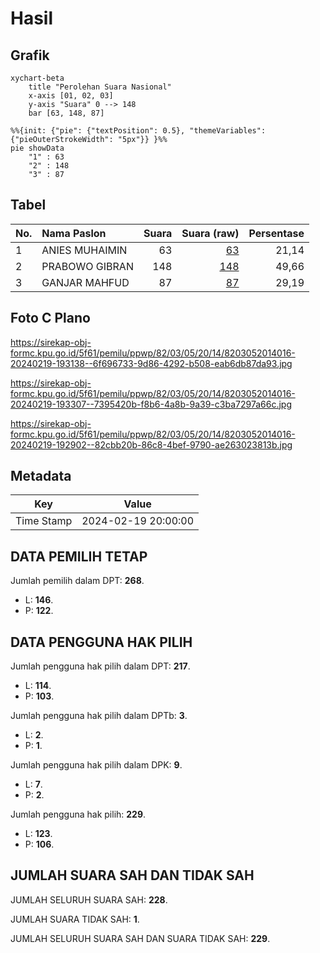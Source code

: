 # Hasil

## Grafik

```mermaid
xychart-beta
    title "Perolehan Suara Nasional"
    x-axis [01, 02, 03]
    y-axis "Suara" 0 --> 148
    bar [63, 148, 87]
```

```mermaid
%%{init: {"pie": {"textPosition": 0.5}, "themeVariables": {"pieOuterStrokeWidth": "5px"}} }%%
pie showData
    "1" : 63
    "2" : 148
    "3" : 87
```

## Tabel

| No. | Nama Paslon    | Suara | Suara (raw) | Persentase |
|:--- |:-------------- | -----:| -----------:| ----------:|
| 1   | ANIES MUHAIMIN | 63    | [63][p-1]   | 21,14      |
| 2   | PRABOWO GIBRAN | 148   | [148][p-2]  | 49,66      |
| 3   | GANJAR MAHFUD  | 87    | [87][p-3]   | 29,19      |


[p-1]: https://github.com/gigit-pemilu/pemilu-2024/blob/main/pilpres/hitung-suara/sub/82-maluku-utara/sub/03-halmahera-utara/sub/05-tobelo/sub/2014-gosoma/sub/016-tps/sub/paslon-1.txt
[p-2]: https://github.com/gigit-pemilu/pemilu-2024/blob/main/pilpres/hitung-suara/sub/82-maluku-utara/sub/03-halmahera-utara/sub/05-tobelo/sub/2014-gosoma/sub/016-tps/sub/paslon-2.txt
[p-3]: https://github.com/gigit-pemilu/pemilu-2024/blob/main/pilpres/hitung-suara/sub/82-maluku-utara/sub/03-halmahera-utara/sub/05-tobelo/sub/2014-gosoma/sub/016-tps/sub/paslon-3.txt

## Foto C Plano

https://sirekap-obj-formc.kpu.go.id/5f61/pemilu/ppwp/82/03/05/20/14/8203052014016-20240219-193138--6f696733-9d86-4292-b508-eab6db87da93.jpg

https://sirekap-obj-formc.kpu.go.id/5f61/pemilu/ppwp/82/03/05/20/14/8203052014016-20240219-193307--7395420b-f8b6-4a8b-9a39-c3ba7297a66c.jpg

https://sirekap-obj-formc.kpu.go.id/5f61/pemilu/ppwp/82/03/05/20/14/8203052014016-20240219-192902--82cbb20b-86c8-4bef-9790-ae263023813b.jpg


## Metadata

| Key        | Value               |
| ---------- | ------------------- |
| Time Stamp | 2024-02-19 20:00:00 |


## DATA PEMILIH TETAP

Jumlah pemilih dalam DPT: **268**.
 * L: **146**.
 * P: **122**.

## DATA PENGGUNA HAK PILIH

Jumlah pengguna hak pilih dalam DPT: **217**.
 * L: **114**.
 * P: **103**.

Jumlah pengguna hak pilih dalam DPTb: **3**.
 * L: **2**.
 * P: **1**.

Jumlah pengguna hak pilih dalam DPK: **9**.
 * L: **7**.
 * P: **2**.

Jumlah pengguna hak pilih: **229**.
 * L: **123**.
 * P: **106**.

## JUMLAH SUARA SAH DAN TIDAK SAH

JUMLAH SELURUH SUARA SAH: **228**.

JUMLAH SUARA TIDAK SAH: **1**.

JUMLAH SELURUH SUARA SAH DAN SUARA TIDAK SAH: **229**.


